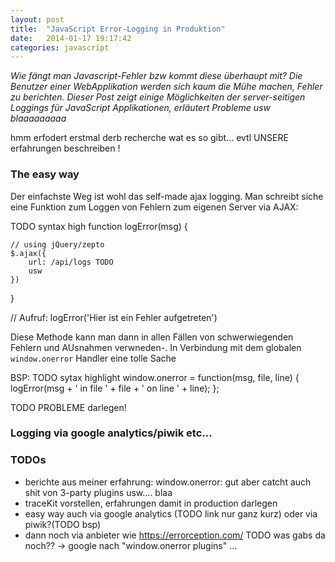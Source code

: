 ```yaml
---
layout: post
title:  "JavaScript Error-Logging in Produktion"
date:   2014-01-17 19:17:42
categories: javascript
---
```


<em>
Wie fängt man Javascript-Fehler bzw kommt diese überhaupt mit? Die Benutzer einer WebApplikation werden sich kaum die Mühe machen, Fehler zu berichten. Dieser Post zeigt einige Möglichkeiten der server-seitigen Loggings für JavaScript Applikationen, erläutert Probleme usw blaaaaaaaaa
</em>

hmm erfodert erstmal derb recherche wat es so gibt...
evtl UNSERE erfahrungen beschreiben !


### The easy way

Der einfachste Weg ist wohl das self-made ajax logging. Man schreibt siche eine Funktion zum Loggen von Fehlern zum eigenen Server via AJAX:

TODO syntax high
function logError(msg) {

    // using jQuery/zepto
    $.ajax({
        url: /api/logs TODO
        usw
    })
}

// Aufruf:
logError('Hier ist ein Fehler aufgetreten')

Diese Methode kann man dann in allen Fällen von schwerwiegenden Fehlern und AUsnahmen verwneden-.
In Verbindung mit dem globalen `window.onerror` Handler eine tolle Sache

BSP: TODO sytax highlight
window.onerror = function(msg, file, line) {
    logError(msg + ' in file ' + file + ' on line ' + line);
};

TODO PROBLEME darlegen!


### Logging via google analytics/piwik etc...



### TODOs

- berichte aus meiner erfahrung: window.onerror: gut aber catcht auch shit von 3-party plugins usw.... blaa
- traceKit vorstellen, erfahrungen damit in production darlegen
- easy way auch via google analytics (TODO link nur ganz kurz) oder via piwik?(TODO bsp)
- dann noch via anbieter wie https://errorception.com/ TODO was gabs da noch??
   -> google nach "window.onerror plugins" ...
